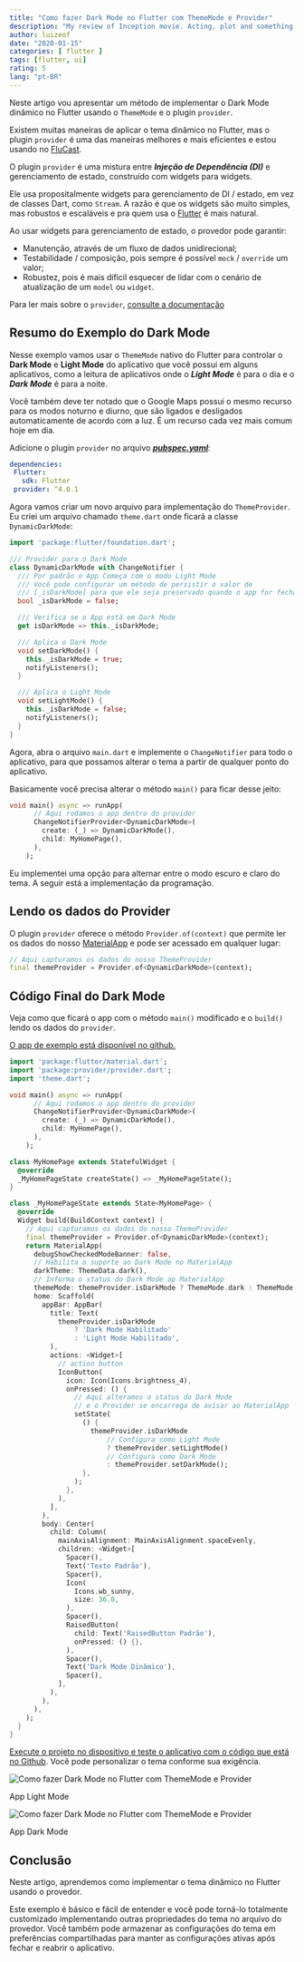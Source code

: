 ```yaml
---
title: "Como fazer Dark Mode no Flutter com ThemeMode e Provider"
description: "My review of Inception movie. Acting, plot and something else in this short description."
author: luizeof
date: "2020-01-15"
categories: [ flutter ]
tags: [flutter, ui]
rating: 5
lang: "pt-BR"
---
```


Neste artigo vou apresentar um método de implementar o Dark Mode dinâmico no Flutter usando o `ThemeMode` e o plugin `provider`.

Existem muitas maneiras de aplicar o tema dinâmico no Flutter, mas o plugin `provider` é uma das maneiras melhores e mais eficientes e estou usando no [FluCast](https://www.luizeof.com.br/br/flucast-player-podcast-open-source/).

O plugin `provider` é uma mistura entre _**Injeção de Dependência (DI)**_ e gerenciamento de estado, construído com widgets para widgets.

Ele usa propositalmente widgets para gerenciamento de DI / estado, em vez de classes Dart, como `Stream`. A razão é que os widgets são muito simples, mas robustos e escaláveis e pra quem usa o [Flutter](https://www.luizeof.com.br/br/flutter/) é mais natural.

Ao usar widgets para gerenciamento de estado, o provedor pode garantir:

- Manutenção, através de um fluxo de dados unidirecional;
- Testabilidade / composição, pois sempre é possível `mock` / `override` um valor;
- Robustez, pois é mais difícil esquecer de lidar com o cenário de atualização de um `model` ou `widget`.

Para ler mais sobre o `provider`, [consulte a documentação](https://pub.dev/packages/provider)

## Resumo do Exemplo do Dark Mode

Nesse exemplo vamos usar o `ThemeMode` nativo do Flutter para controlar o **Dark Mode** e **Light Mode** do aplicativo que você possui em alguns aplicativos, como a leitura de aplicativos onde o _**Light Mode**_ é para o dia e o **_Dark Mode_** é para a noite.

Você também deve ter notado que o Google Maps possui o mesmo recurso para os modos noturno e diurno, que são ligados e desligados automaticamente de acordo com a luz. É um recurso cada vez mais comum hoje em dia.

Adicione o plugin `provider` no arquivo [**_pubspec.yaml_**](https://www.luizeof.com.br/br/flutter/pubspec-yaml-usando-pacotes-dart-com-o-flutter/):

```yaml
dependencies:  
 Flutter:  
   sdk: Flutter  
 provider: ^4.0.1
```

Agora vamos criar um novo arquivo para implementação do `ThemeProvider`. Eu criei um arquivo chamado `theme.dart` onde ficará a classe `DynamicDarkMode`:

```dart
import 'package:flutter/foundation.dart';

/// Provider para o Dark Mode
class DynamicDarkMode with ChangeNotifier {
  /// Por padrão o App Começa com o modo Light Mode
  /// Você pode configurar um método de persistir o valor de
  /// [_isDarkMode] para que ele seja preservado quando o app for fechado
  bool _isDarkMode = false;

  /// Verifica se o App está em Dark Mode
  get isDarkMode => this._isDarkMode;

  /// Aplica o Dark Mode
  void setDarkMode() {
    this._isDarkMode = true;
    notifyListeners();
  }

  /// Aplica o Light Mode
  void setLightMode() {
    this._isDarkMode = false;
    notifyListeners();
  }
}
```

Agora, abra o arquivo `main.dart` e implemente o `ChangeNotifier` para todo o aplicativo, para que possamos alterar o tema a partir de qualquer ponto do aplicativo.

Basicamente você precisa alterar o método `main()` para ficar desse jeito:

```dart
void main() async => runApp(
      // Aqui rodamos o app dentro do provider
      ChangeNotifierProvider<DynamicDarkMode>(
        create: (_) => DynamicDarkMode(),
        child: MyHomePage(),
      ),
    );
```

Eu implementei uma opção para alternar entre o modo escuro e claro do tema. A seguir está a implementação da programação.

## Lendo os dados do Provider

O plugin `provider` oferece o método `Provider.of(context)` que permite ler os dados do nosso [MaterialApp](https://www.luizeof.com.br/br/flutter/materialapp-usando-widgets-material-design-no-flutter/) e pode ser acessado em qualquer lugar:

```dart
// Aqui capturamos os dados do nosso ThemeProvider
final themeProvider = Provider.of<DynamicDarkMode>(context);
```

## Código Final do Dark Mode

Veja como que ficará o app com o método `main()` modificado e o `build()` lendo os dados do `provider`.

[O app de exemplo está disponível no github.](https://github.com/luizeof/flutter-darkmode-provider-example)

```dart
import 'package:flutter/material.dart';
import 'package:provider/provider.dart';
import 'theme.dart';

void main() async => runApp(
      // Aqui rodamos o app dentro do provider
      ChangeNotifierProvider<DynamicDarkMode>(
        create: (_) => DynamicDarkMode(),
        child: MyHomePage(),
      ),
    );

class MyHomePage extends StatefulWidget {
  @override
  _MyHomePageState createState() => _MyHomePageState();
}

class _MyHomePageState extends State<MyHomePage> {
  @override
  Widget build(BuildContext context) {
    // Aqui capturamos os dados do nosso ThemeProvider
    final themeProvider = Provider.of<DynamicDarkMode>(context);
    return MaterialApp(
      debugShowCheckedModeBanner: false,
      // Habilita o suporte ao Dark Mode no MaterialApp
      darkTheme: ThemeData.dark(),
      // Informa o status do Dark Mode ap MaterialApp
      themeMode: themeProvider.isDarkMode ? ThemeMode.dark : ThemeMode.light,
      home: Scaffold(
        appBar: AppBar(
          title: Text(
            themeProvider.isDarkMode
                ? 'Dark Mode Habilitado'
                : 'Light Mode Habilitado',
          ),
          actions: <Widget>[
            // action button
            IconButton(
              icon: Icon(Icons.brightness_4),
              onPressed: () {
                // Aqui alteramos o status do Dark Mode
                // e o Provider se encarrega de avisar ao MaterialApp
                setState(
                  () {
                    themeProvider.isDarkMode
                        // Configura como Light Mode
                        ? themeProvider.setLightMode()
                        // Configura como Dark Mode
                        : themeProvider.setDarkMode();
                  },
                );
              },
            ),
          ],
        ),
        body: Center(
          child: Column(
            mainAxisAlignment: MainAxisAlignment.spaceEvenly,
            children: <Widget>[
              Spacer(),
              Text('Texto Padrão'),
              Spacer(),
              Icon(
                Icons.wb_sunny,
                size: 36.0,
              ),
              Spacer(),
              RaisedButton(
                child: Text('RaisedButton Padrão'),
                onPressed: () {},
              ),
              Spacer(),
              Text('Dark Mode Dinâmico'),
              Spacer(),
            ],
          ),
        ),
      ),
    );
  }
}
```

[Execute o projeto no dispositivo e teste o aplicativo com o código que está no Github](https://github.com/luizeof/flutter-darkmode-provider-example). Você pode personalizar o tema conforme sua exigência.

![Como fazer Dark Mode no Flutter com ThemeMode e Provider](/assets/images/flutter-light-mode.webp)

App Light Mode

![Como fazer Dark Mode no Flutter com ThemeMode e Provider](/assets/images/flutter-dark-mode.webp)

App Dark Mode

## Conclusão

Neste artigo, aprendemos como implementar o tema dinâmico no Flutter usando o provedor.

Este exemplo é básico e fácil de entender e você pode torná-lo totalmente customizado implementando outras propriedades do tema no arquivo do provedor. Você também pode armazenar as configurações do tema em preferências compartilhadas para manter as configurações ativas após fechar e reabrir o aplicativo.
